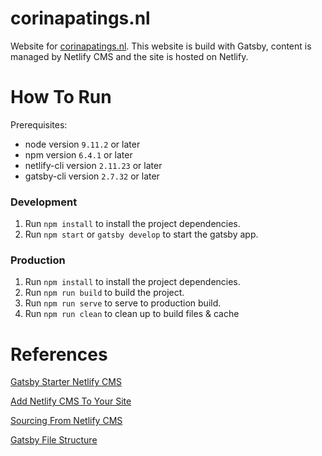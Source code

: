 # corinapatings.nl
Website for [corinapatings.nl](https://www.corinapatings.nl). This website is build with Gatsby, content is managed by Netlify CMS and the site is hosted on Netlify.

# How To Run

Prerequisites:
* node version ```9.11.2``` or later
* npm version ```6.4.1``` or later
* netlify-cli version ```2.11.23``` or later
* gatsby-cli version ```2.7.32``` or later

### Development

1. Run ```npm install``` to install the project dependencies.
2. Run ```npm start``` or ```gatsby develop``` to start the gatsby app.

### Production

1. Run ```npm install``` to install the project dependencies.
2. Run ```npm run build``` to build the project.
3. Run ```npm run serve``` to serve to production build.
4. Run ```npm run clean``` to clean up to build files & cache

# References

[Gatsby Starter Netlify CMS](https://github.com/netlify-templates/gatsby-starter-netlify-cms)

[Add Netlify CMS To Your Site](https://www.netlifycms.org/docs/add-to-your-site/)

[Sourcing From Netlify CMS](gatsbyjs.org/docs/sourcing-from-netlify-cms/)

[Gatsby File Structure](https://medium.com/@thenyaobin/exploring-the-project-structure-of-gatsby-3c71a06208b0)